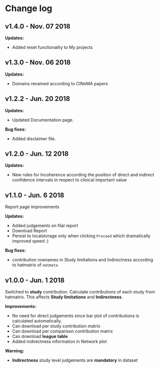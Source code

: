 # Change log

## v1.4.0 - Nov. 07 2018

**Updates:** 
- Added reset functionality to My projects

## v1.3.0 - Nov. 06 2018
**Updates:** 
- Domains renamed according to CINeMA papers

## v1.2.2 - Jun. 20 2018

**Updates:** 
- Updated Documentation page.

**Bug fixes:**
- Added disclaimer file.

## v1.2.0 - Jun. 12 2018

**Updates:**
- New rules for Incoherence according the position of direct and indirect confidence intervals in respect to clinical important value

## v1.1.0 - Jun. 6 2018

Report page improvements

**Updates:**
- Added judgements on filal report
- Download Report
- Persist to localstorage only when clicking ```Proceed``` which dramatically
  improved speed :)

**Bug fixes:**
- contribution rownames in Study limitations and Indirectness according to
  hatmatrix of ```netmeta```

## v1.0.0 - Jun. 1 2018

Switched to **study** contribution. Calculate contributions of each study from hatmatrix.
This affects **Study limitations** and **Indirectness**.

**Improvements:**
- No need for direct judgements since bar plot of contributions is calculated
  automatically.
- Can download per study contribution matrix
- Can download per comparison contribution matrix
- Can download **league table**
- Added indirectness information in Network plot

**Warning:**
- **Indirectness** study level judgements are **mandatory** in dataset
